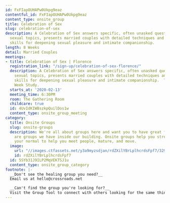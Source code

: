 ```yaml
---
id: FxFIapOUHAPw0Ukpg9eaz
contentful_id: FxFIapOUHAPw0Ukpg9eaz
content_type: onsite_group
title: Celebration of Sex
slug: celebration-of-sex
description: A Celebration of Sex answers specific, often unasked questions about
  sexual topics, presents married couples with detailed techniques and behavioral
  skills for deepening sexual pleasure and intimate companionship.
length: 8 Weeks
detail: Married Couples
meetings:
- title: Celebration of Sex | Florence
  registration_link: "/sign-up/celebration-of-sex-florence/"
  description: A Celebration of Sex answers specific, often unasked questions about
    sexual topics, presents married couples with detailed techniques and behavioral
    skills for deepening sexual pleasure and intimate companionship.  This is an 8
    Week Study.
  starts_at: '2020-02-13'
  meeting_time: 6:30PM
  room: The Gathering Room
  childcare: true
  id: 4UvIdKIWBszkpQuilDos1w
  content_type: onsite_group_meeting
category:
  title: Onsite Groups
  slug: onsite-groups
  description: We're all about groups here and want you to have great friends. Below
    are groups we have inside our building. Onsite groups help you stretch beyond
    your normal to help you meet people, mature, and move.
  image:
    url: "//images.ctfassets.net/y3a9myzsdjan/rdZXilYBrLplhcrdsFpf7/329eaeb6b476852a1f7ae33cd2b10679/onsite-groups.jpg"
    id: rdZXilYBrLplhcrdsFpf7
  id: 5SYb31J9ILP2MqVEKTSJ1u
  content_type: onsite_group_category
footnote: |-
  __Don't see the healing group you need?__
  Email us at hello@crossroads.net

  __Can't find the group you're looking for?__
  Visit the Group Tool to connect with others looking for the same thing.
---
```


